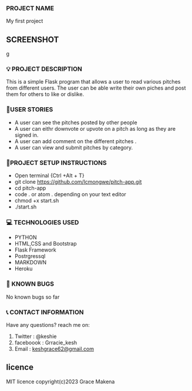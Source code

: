 ### PROJECT NAME

My first project

## SCREENSHOT
g

### :bulb: PROJECT DESCRIPTION

This is a simple Flask program that allows a user to read various pitches from different users. The user can be able write their own piches and post them for others to like or dislike.  

### :pushpin:USER STORIES
- A user can see the pitches posted by other people
- A user can eithr downvote or upvote on a pitch as long as they are signed in.
- A user can add comment on the different pitches .
- A user can view and submit pitches by category.

### :pushpin:PROJECT SETUP INSTRUCTIONS

- Open terminal {Ctrl +Alt + T}
- git clone https://github.com/lcmongwe/pitch-app.git
- cd pitch-app
- code . or atom . depending on your text editor
- chmod +x start.sh
- ./start.sh

### :computer: TECHNOLOGIES USED

- PYTHON
- HTML,CSS and Bootstrap
- Flask Framework
- Postrgressql
- MARKDOWN
- Heroku

### :pushpin: KNOWN BUGS
No known bugs so far

### :telephone_receiver: CONTACT INFORMATION

Have any questions? reach me on:

1. Twitter : @keshie
2. faceboook : Grracie_kesh
3. Email : keshgrace62@gmail.com

## licence
MIT licence
copyright(c)2023 Grace Makena

